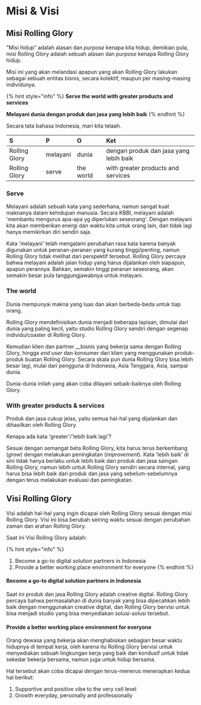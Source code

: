 # Misi & Visi

## Misi Rolling Glory

"Misi hidup" adalah alasan dan _purpose_ kenapa kita hidup, demikian pula, misi Rolling Glory adalah sebuah alasan dan _purpose_ kenapa Rolling Glory hidup.

Misi ini yang akan melandasi apapun yang akan Rolling Glory lakukan sebagai sebuah entitas bisnis, secara kolektif, maupun per masing-masing individunya.

{% hint style="info" %}
**Serve the world with greater products and services**

**Melayani dunia dengan produk dan jasa yang lebih baik**
{% endhint %}

Secara tata bahasa Indonesia, mari kita telaah.

| S | P | O | Ket |
| :--- | :--- | :--- | :--- |
| Rolling Glory | melayani | dunia | dengan produk dan jasa yang lebih baik |
| Rolling Glory | serve | the world | with greater products and services |

### Serve

Melayani adalah sebuah kata yang sederhana, namun sangat kuat maknanya dalam kehidupan manusia. Secara KBBI, melayani adalah 'membantu mengurus apa-apa yg diperlukan seseorang'. Dengan melayani kita akan memberikan energi dan waktu kita untuk orang lain, dan tidak lagi hanya memikirkan diri sendiri saja. 

Kata 'melayani' telah mengalami perubahan rasa kata karena banyak digunakan untuk peranan-peranan yang kurang tinggi/penting, namun Rolling Glory tidak melihat dari perspektif tersebut. Rolling Glory percaya bahwa melayani adalah jalan hidup yang harus dijalankan oleh siapapun, apapun perannya. Bahkan, semakin tinggi peranan seseorang, akan semakin besar pula tanggungjawabnya untuk melayani.

### The world

Dunia mempunyai makna yang luas dan akan berbeda-beda untuk tiap orang. 

Rolling Glory mendefinisikan dunia menjadi beberapa lapisan, dimulai dari dunia yang paling kecil, yaitu studio Rolling Glory sendiri dengan segenap individu/coaster di Rolling Glory.

Kemudian klien dan partner __bisnis yang bekerja sama dengan Rolling Glory, hingga _end user_ dan konsumer dari klien yang menggunakan produk-produk buatan Rolling Glory. Secara skala pun dunia Rolling Glory bisa lebih besar lagi, mulai dari pengguna di Indonesia, Asia Tenggara, Asia, sampai dunia.

Dunia-dunia inilah yang akan coba dilayani sebaik-baiknya oleh Rolling Glory. 

### With greater products & services

Produk dan jasa cukup jelas, yaitu semua hal-hal yang dijalankan dan dihasilkan oleh Rolling Glory.



Kenapa ada kata 'greater'/'lebih baik lagi'? 

Sesuai dengan semangat beta Rolling Glory, kita harus terus berkembang \(_grow_\) dengan melakukan peningkatan \(_improvement_\). Kata 'lebih baik' di sini tidak hanya berlaku untuk lebih baik dari produk dan jasa saingan Rolling Glory, namun lebih untuk Rolling Glory sendiri secara internal, yang harus bisa lebih baik dari produk dan jasa yang sebelum-sebelumnya dengan terus melakukan evaluasi dan peningkatan.

## Visi Rolling Glory

Visi adalah hal-hal yang ingin dicapai oleh Rolling Glory sesuai dengan misi Rolling Glory. Visi ini bisa berubah seiring waktu sesuai dengan perubahan zaman dan arahan Rolling Glory.

Saat ini Visi Rolling Glory adalah:

{% hint style="info" %}
1. Become a go-to digital solution partners in Indonesia
2. Provide a better working place environment for everyone
{% endhint %}

#### Become a go-to digital solution partners in Indonesia

Saat ini produk dan jasa Rolling Glory adalah creative digital. Rolling Glory percaya bahwa permasalahan di dunia banyak yang bisa dipecahkan lebih baik dengan menggunakan creative digital, dan Rolling Glory bervisi untuk bisa menjadi studio yang bisa menyediakan solusi-solusi tersebut.

#### Provide a better working place environment for everyone

Orang dewasa yang bekerja akan menghabiskan sebagian besar waktu hidupnya di tempat kerja, oleh karena itu Rolling Glory bervisi untuk menyediakan sebuah lingkungan kerja yang baik dan kondusif untuk tidak sekedar bekerja bersama, namun juga untuk hidup bersama.

Hal tersebut akan coba dicapai dengan terus-menerus menerapkan kedua hal berikut:

1. Supportive and positive vibe to the very cell level
2. Growth everyday, personally and professionally

